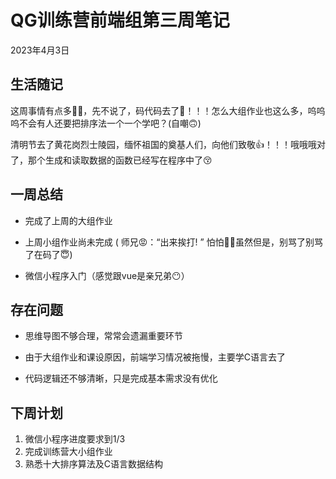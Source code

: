 # QG训练营前端组第三周笔记

2023年4月3日

## 生活随记

这周事情有点多😵‍💫，先不说了，码代码去了🤡！！！怎么大组作业也这么多，呜呜呜不会有人还要把排序法一个一个学吧？(自嘲🙃)

清明节去了黄花岗烈士陵园，缅怀祖国的奠基人们，向他们致敬👍！！！哦哦哦对了，那个生成和读取数据的函数已经写在程序中了😚

## 一周总结

* 完成了上周的大组作业

* 上周小组作业尚未完成 (  师兄😡：“出来挨打! ”       怕怕😶‍🌫️虽然但是，别骂了别骂了在码了😇)

* 微信小程序入门（感觉跟vue是亲兄弟😶）

## 存在问题

* 思维导图不够合理，常常会遗漏重要环节

* 由于大组作业和课设原因，前端学习情况被拖慢，主要学C语言去了

* 代码逻辑还不够清晰，只是完成基本需求没有优化

## 下周计划

1. 微信小程序进度要求到1/3
2. 完成训练营大小组作业
3. 熟悉十大排序算法及C语言数据结构
